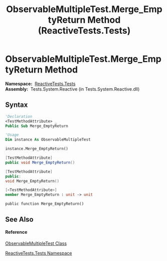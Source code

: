 ﻿---
title: ObservableMultipleTest.Merge_EmptyReturn Method  (ReactiveTests.Tests)
TOCTitle: Merge_EmptyReturn Method
ms:assetid: M:ReactiveTests.Tests.ObservableMultipleTest.Merge_EmptyReturn
ms:mtpsurl: https://msdn.microsoft.com/en-us/library/reactivetests.tests.observablemultipletest.merge_emptyreturn(v=VS.103)
ms:contentKeyID: 36620002
ms.date: 06/28/2011
mtps_version: v=VS.103
f1_keywords:
- ReactiveTests.Tests.ObservableMultipleTest.Merge_EmptyReturn
dev_langs:
- CSharp
- JScript
- VB
- FSharp
- c++
---

# ObservableMultipleTest.Merge\_EmptyReturn Method

**Namespace:**  [ReactiveTests.Tests](hh289046\(v=vs.103\).md)  
**Assembly:**  Tests.System.Reactive (in Tests.System.Reactive.dll)

## Syntax

``` vb
'Declaration
<TestMethodAttribute> _
Public Sub Merge_EmptyReturn
```

``` vb
'Usage
Dim instance As ObservableMultipleTest

instance.Merge_EmptyReturn()
```

``` csharp
[TestMethodAttribute]
public void Merge_EmptyReturn()
```

``` c++
[TestMethodAttribute]
public:
void Merge_EmptyReturn()
```

``` fsharp
[<TestMethodAttribute>]
member Merge_EmptyReturn : unit -> unit 
```

``` jscript
public function Merge_EmptyReturn()
```

## See Also

#### Reference

[ObservableMultipleTest Class](hh303586\(v=vs.103\).md)

[ReactiveTests.Tests Namespace](hh289046\(v=vs.103\).md)

